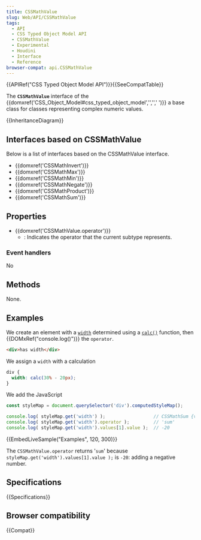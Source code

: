 ```yaml
---
title: CSSMathValue
slug: Web/API/CSSMathValue
tags:
  - API
  - CSS Typed Object Model API
  - CSSMathValue
  - Experimental
  - Houdini
  - Interface
  - Reference
browser-compat: api.CSSMathValue
---
```

{{APIRef("CSS Typed Object Model API")}}{{SeeCompatTable}}

The **`CSSMathValue`** interface of the {{domxref('CSS_Object_Model#css_typed_object_model','','',' ')}} a base class for classes representing complex numeric values.

{{InheritanceDiagram}}

## Interfaces based on CSSMathValue

Below is a list of interfaces based on the CSSMathValue interface.

- {{domxref('CSSMathInvert')}}
- {{domxref('CSSMathMax')}}
- {{domxref('CSSMathMin')}}
- {{domxref('CSSMathNegate')}}
- {{domxref('CSSMathProduct')}}
- {{domxref('CSSMathSum')}}

## Properties

- {{domxref('CSSMathValue.operator')}}
  - : Indicates the operator that the current subtype represents.

### Event handlers

No

## Methods

None.

## Examples

We create an element with a [`width`](/en-US/docs/Web/CSS/width) determined using a [`calc()`](</en-US/docs/Web/CSS/calc()>) function, then {{DOMxRef("console.log()")}} the `operator`.

```html
<div>has width</div>
```

We assign a `width` with a calculation

```css
div {
  width: calc(30% - 20px);
}
```

We add the JavaScript

```js
const styleMap = document.querySelector('div').computedStyleMap();

console.log( styleMap.get('width') );                  // CSSMathSum {values: CSSNumericArray, operator: "sum"}
console.log( styleMap.get('width').operator );         // 'sum'
console.log( styleMap.get('width').values[1].value );  // -20
```

{{EmbedLiveSample("Examples", 120, 300)}}

The `CSSMathValue.operator` returns '`sum`' because `styleMap.get('width').values[1].value );` is `-20`: adding a negative number.

## Specifications

{{Specifications}}

## Browser compatibility

{{Compat}}
